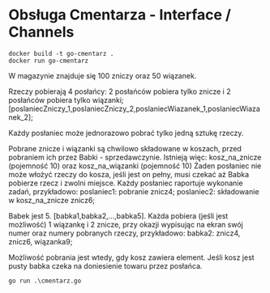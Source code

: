 # Obsługa Cmentarza - Interface / Channels

```
docker build -t go-cmentarz .
docker run go-cmentarz
```

W magazynie znajduje się 100 zniczy oraz 50 wiązanek.

Rzeczy pobierają 4 posłańcy: 2 posłańców pobiera tylko znicze i 2 posłańców pobiera tylko wiązanki;
[poslaniecZniczy_1,poslaniecZniczy_2,poslaniecWiazanek_1,poslaniecWiazanek_2];

Każdy posłaniec może jednorazowo pobrać tylko jedną sztukę rzeczy.

Pobrane znicze i wiązanki są chwilowo składowane w koszach, przed pobraniem ich przez Babki - sprzedawczynie.
Istnieją więc: kosz_na_znicze (pojemność 10) oraz kosz_na_wiązanki (pojemność 10)
Żaden posłaniec nie może włożyć rzeczy do kosza, jeśli jest on pełny, musi czekać aż Babka pobierze rzecz i zwolni miejsce.
Każdy posłaniec raportuje wykonanie zadań, przykładowo:
poslaniec1: pobranie znicz4;
poslaniec2: składowanie w kosz_na_znicze znicz6;

Babek jest 5. [babka1,babka2,...,babka5].
Każda pobiera (jeśli jest możliwość) 1 wiązankę i 2 znicze, przy okazji wypisując na ekran swój numer oraz numery pobranych rzeczy, przykładowo:
babka2: znicz4, znicz6, wiązanka9;

Możliwość pobrania jest wtedy, gdy kosz zawiera element. Jeśli kosz jest pusty babka czeka na doniesienie towaru przez posłańca.

```
go run .\cmentarz.go
```
